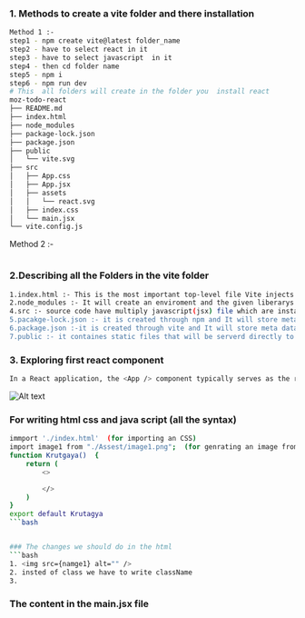 ### 1. Methods to create a vite folder and there installation
```bash
Method 1 :- 
step1 - npm create vite@latest folder_name
step2 - have to select react in it 
step3 - have to select javascript  in it
step4 - then cd folder name
step5 - npm i
step6 - npm run dev
# This  all folders will create in the folder you  install react
moz-todo-react
├── README.md
├── index.html
├── node_modules
├── package-lock.json
├── package.json
├── public
│   └── vite.svg
├── src
│   ├── App.css
│   ├── App.jsx
│   ├── assets
│   │   └── react.svg
│   ├── index.css
│   └── main.jsx
└── vite.config.js
```
Method 2 :- 
```bash
```



### 2.Describing all the Folders  in the vite folder
```bash
1.index.html :- This is the most important top-level file Vite injects your code into this file so that your browser can run it.
2.node_modules :- It will create an enviroment and the given liberarys that are requires to run the code with in are there in the node_modules . it is simplely important to run the code  
4.src :- source code have multiply javascript(jsx) file which are install while installing vite and where we'll spend most of our time beacuse all code we have to write within src.
5.pacakge-lock.json :- it is created through npm and It will store meta data of the project wile in the form of script in which we have no acces to change there commands
6.package.json :-it is created through vite and It will store meta data of the project wile in the form of script in which we have acces to change there commands in it  
7.public :- it containes static files that will be serverd directly to your browser without being processed by Vite's build tooling.
```
### 3. Exploring first react component <App/>
```bash
In a React application, the <App /> component typically serves as the root component. It is the starting point of the React component tree and is usually rendered into the root HTML element of the page.
```
![Alt text](https://www.google.com/url?sa=i&url=https%3A%2F%2Fbetterprogramming.pub%2Fcreating-a-simple-app-with-react-js-f6aa88998952&psig=AOvVaw0ORFAM3VX3bZZFkymzo9ZB&ust=1733378073627000&source=images&cd=vfe&opi=89978449&ved=0CBQQjRxqFwoTCKivydm2jYoDFQAAAAAdAAAAABAE)


### For writing html css and java script (all the syntax)
```bash
immport './index.html'  (for importing an CSS)
import image1 from "./Assest/image1.png";  (for genrating an image from assests folder)
function Krutgaya()  {
    return (
        <>

        </>
    )
}
export default Krutagya
```bash


### The changes we should do in the html
```bash
1. <img src={namge1} alt="" />
2. insted of class we have to write className
3. 
```

### The content in the main.jsx file
